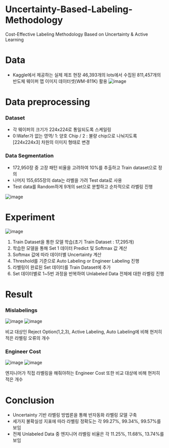 # Uncertainty-Based-Labeling-Methodology
Cost-Effective Labeling Methodology Based on Uncertainty &amp; Active Learning

# Data
- Kaggle에서 제공하는 실제 제조 현장 46,393개의 lots에서 수집된 811,457개의 반도체 웨이퍼 맵 이미지 데이터셋(WM-811K) 활용
![image](https://user-images.githubusercontent.com/79157951/234300440-a103ca5b-8679-467f-89f0-09f5d762717a.png)

# Data preprocessing
### Dataset
- 각 웨이퍼의 크기가 224x224로 통일되도록 스케일링
- 0:Wafer가 없는 영역/ 1: 양호 Chip / 2 : 불량 chip으로 나눠지도록 [224x224x3] 차원의 이미지 형태로 변경

### Data Segmentation
- 172,950장 중 고장 패턴 비율을 고려하여 10%를 추출하고 Train dataset으로 정의
- 나머지 155,655장의 data는 라벨을 가려 Test data로 사용
- Test data를 Random하게 9개의 set으로 분할하고 순차적으로 라벨링 진행

![image](https://user-images.githubusercontent.com/79157951/234301405-23194ae6-dfcc-49e1-b3bd-74eab5e12658.png)

# Experiment

![image](https://user-images.githubusercontent.com/79157951/234301523-21c34e0c-94bf-4159-8599-686ae665e05d.png)

1. Train Dataset을 통한 모델 학습(초기 Train Dataset : 17,295개)
2. 학습한 모델을 통해 Set 1 데이터 Predict 및 Softmax 값 계산
3. Softmax 값에 따라 데이터별 Uncertainty 계산
4. Threshold를 기준으로 Auto Labeling or Engineer Labeling 진행
5. 라벨링이 완료된 Set 데이터를 Train Dataset에 추가
6. Set 데이터별로 1~5번 과정을 반복하여 Unlabeled Data 전체에 대한 라벨링 진행

# Result
### Mislabelings
![image](https://user-images.githubusercontent.com/79157951/234303748-55883f12-9e4d-4ab2-9259-688bc10b49a8.png)
![image](https://user-images.githubusercontent.com/79157951/234302464-27b4d69b-37f1-4246-8d88-6ffc93cb0e7c.png)

비교 대상인 Reject Option(1,2,3), Active Labeling, Auto Labeling에 비해 현저히 적은 라벨링 오류의 개수

### Engineer Cost
![image](https://user-images.githubusercontent.com/79157951/234303023-1e7ee984-2c07-41fc-8123-9b096d6396f6.png)
![image](https://user-images.githubusercontent.com/79157951/234302929-9fff00c3-50be-4489-b65e-969764ec4667.png)

엔지니어가 직접 라벨링을 해줘야하는 Engineer Cost 또한 비교 대상에 비해 현저히 적은 개수

# Conclusion
- Uncertainty 기반 라벨링 방법론을 통해 반자동화 라벨링 모델 구축
- 세가지 불확실성 지표에 따라 라벨링 정확도는 각 99.27%, 99.34%, 99.57%를 보임
- 전체 Unlabeled Data 중 엔지니어 라벨링 비율은 각 11.25%, 11.68%, 13.74%를 보임
